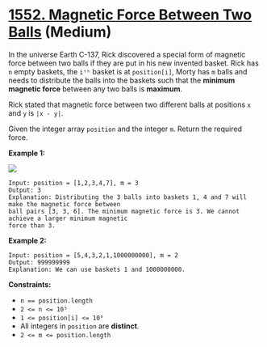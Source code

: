 # [1552. Magnetic Force Between Two Balls][link] (Medium)

[link]: https://leetcode.com/problems/magnetic-force-between-two-balls/

In the universe Earth C-137, Rick discovered a special form of magnetic force between two balls if
they are put in his new invented basket. Rick has `n` empty baskets, the `iᵗʰ` basket is at
`position[i]`, Morty has `m` balls and needs to distribute the balls into the baskets such that the
**minimum magnetic force** between any two balls is **maximum**.

Rick stated that magnetic force between two different balls at positions `x` and `y` is `|x - y|`.

Given the integer array `position` and the integer `m`. Return the required force.

**Example 1:**

![](https://assets.leetcode.com/uploads/2020/08/11/q3v1.jpg)

```
Input: position = [1,2,3,4,7], m = 3
Output: 3
Explanation: Distributing the 3 balls into baskets 1, 4 and 7 will make the magnetic force between
ball pairs [3, 3, 6]. The minimum magnetic force is 3. We cannot achieve a larger minimum magnetic
force than 3.
```

**Example 2:**

```
Input: position = [5,4,3,2,1,1000000000], m = 2
Output: 999999999
Explanation: We can use baskets 1 and 1000000000.
```

**Constraints:**

- `n == position.length`
- `2 <= n <= 10⁵`
- `1 <= position[i] <= 10⁹`
- All integers in `position` are **distinct**.
- `2 <= m <= position.length`
